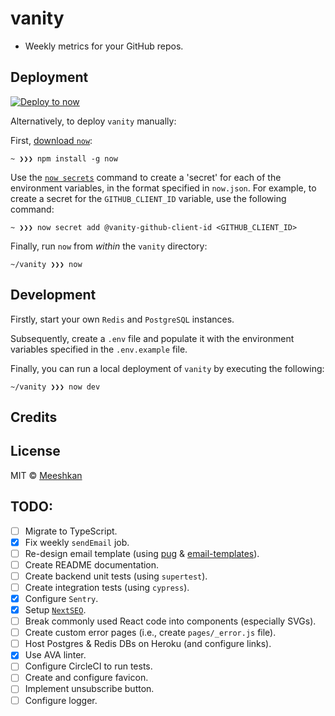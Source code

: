 # vanity

- Weekly metrics for your GitHub repos.

## Deployment

[![Deploy to now](https://deploy.now.sh/static/button.svg)](https://deploy.now.sh/?repo=https://github.com/Meeshkan/vanity)

Alternatively, to deploy `vanity` manually:

First, [download `now`](https://zeit.co/download):
```
~ ❯❯❯ npm install -g now
```

Use the [`now secrets`](https://zeit.co/docs/v2/build-step#adding-secrets) command to create a 'secret' for each of the environment variables, in the format specified in `now.json`. For example, to create a secret for the `GITHUB_CLIENT_ID` variable, use the following command:
```
~ ❯❯❯ now secret add @vanity-github-client-id <GITHUB_CLIENT_ID>
```

Finally, run `now` from *within* the `vanity` directory:
```
~/vanity ❯❯❯ now
```

## Development

Firstly, start your own `Redis` and `PostgreSQL` instances.

Subsequently, create a `.env` file and populate it with the environment variables specified in the `.env.example` file.

Finally, you can run a local deployment of `vanity` by executing the following:
```
~/vanity ❯❯❯ now dev
```

## Credits

## License

MIT © [Meeshkan](http://meeshkan.com/)

## TODO:

- [ ] Migrate to TypeScript.
- [x] Fix weekly `sendEmail` job.
- [ ] Re-design email template (using [pug](https://github.com/pugjs/pug) & [email-templates](https://github.com/forwardemail/email-templates)).
- [ ] Create README documentation.
- [ ] Create backend unit tests (using `supertest`).
- [ ] Create integration tests (using `cypress`).
- [x] Configure `Sentry`.
- [x] Setup [`NextSEO`](https://github.com/garmeeh/next-seo).
- [ ] Break commonly used React code into components (especially SVGs).
- [ ] Create custom error pages (i.e., create `pages/_error.js` file).
- [ ] Host Postgres & Redis DBs on Heroku (and configure links).
- [x] Use AVA linter.
- [ ] Configure CircleCI to run tests.
- [ ] Create and configure favicon.
- [ ] Implement unsubscribe button.
- [ ] Configure logger.
